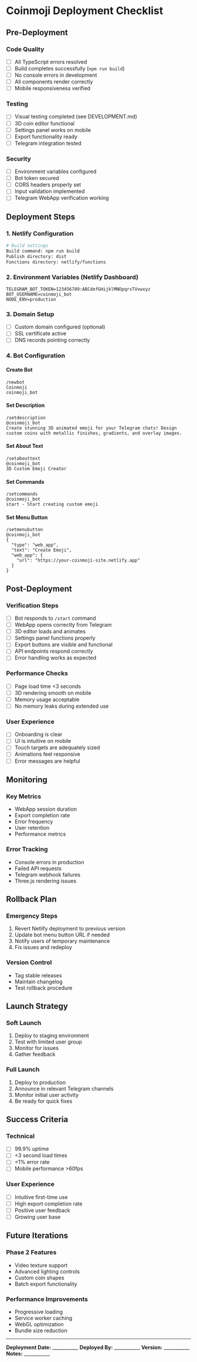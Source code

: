 # Coinmoji Deployment Checklist

## Pre-Deployment

### Code Quality
- [ ] All TypeScript errors resolved
- [ ] Build completes successfully (`npm run build`)
- [ ] No console errors in development
- [ ] All components render correctly
- [ ] Mobile responsiveness verified

### Testing
- [ ] Visual testing completed (see DEVELOPMENT.md)
- [ ] 3D coin editor functional
- [ ] Settings panel works on mobile
- [ ] Export functionality ready
- [ ] Telegram integration tested

### Security
- [ ] Environment variables configured
- [ ] Bot token secured
- [ ] CORS headers properly set
- [ ] Input validation implemented
- [ ] Telegram WebApp verification working

## Deployment Steps

### 1. Netlify Configuration

```bash
# Build settings
Build command: npm run build
Publish directory: dist
Functions directory: netlify/functions
```

### 2. Environment Variables (Netlify Dashboard)

```
TELEGRAM_BOT_TOKEN=123456789:ABCdefGHijklMNOpqrsTUvwxyz
BOT_USERNAME=coinmoji_bot
NODE_ENV=production
```

### 3. Domain Setup
- [ ] Custom domain configured (optional)
- [ ] SSL certificate active
- [ ] DNS records pointing correctly

### 4. Bot Configuration

#### Create Bot
```
/newbot
Coinmoji
coinmoji_bot
```

#### Set Description
```
/setdescription
@coinmoji_bot
Create stunning 3D animated emoji for your Telegram chats! Design custom coins with metallic finishes, gradients, and overlay images.
```

#### Set About Text
```
/setabouttext
@coinmoji_bot
3D Custom Emoji Creator
```

#### Set Commands
```
/setcommands
@coinmoji_bot
start - Start creating custom emoji
```

#### Set Menu Button
```
/setmenubutton
@coinmoji_bot
{
  "type": "web_app",
  "text": "Create Emoji",
  "web_app": {
    "url": "https://your-coinmoji-site.netlify.app"
  }
}
```

## Post-Deployment

### Verification Steps
- [ ] Bot responds to `/start` command
- [ ] WebApp opens correctly from Telegram
- [ ] 3D editor loads and animates
- [ ] Settings panel functions properly
- [ ] Export buttons are visible and functional
- [ ] API endpoints respond correctly
- [ ] Error handling works as expected

### Performance Checks
- [ ] Page load time <3 seconds
- [ ] 3D rendering smooth on mobile
- [ ] Memory usage acceptable
- [ ] No memory leaks during extended use

### User Experience
- [ ] Onboarding is clear
- [ ] UI is intuitive on mobile
- [ ] Touch targets are adequately sized
- [ ] Animations feel responsive
- [ ] Error messages are helpful

## Monitoring

### Key Metrics
- WebApp session duration
- Export completion rate
- Error frequency
- User retention
- Performance metrics

### Error Tracking
- Console errors in production
- Failed API requests
- Telegram webhook failures
- Three.js rendering issues

## Rollback Plan

### Emergency Steps
1. Revert Netlify deployment to previous version
2. Update bot menu button URL if needed
3. Notify users of temporary maintenance
4. Fix issues and redeploy

### Version Control
- Tag stable releases
- Maintain changelog
- Test rollback procedure

## Launch Strategy

### Soft Launch
1. Deploy to staging environment
2. Test with limited user group
3. Monitor for issues
4. Gather feedback

### Full Launch
1. Deploy to production
2. Announce in relevant Telegram channels
3. Monitor initial user activity
4. Be ready for quick fixes

## Success Criteria

### Technical
- [ ] 99.9% uptime
- [ ] <3 second load times
- [ ] <1% error rate
- [ ] Mobile performance >60fps

### User Experience
- [ ] Intuitive first-time use
- [ ] High export completion rate
- [ ] Positive user feedback
- [ ] Growing user base

## Future Iterations

### Phase 2 Features
- Video texture support
- Advanced lighting controls
- Custom coin shapes
- Batch export functionality

### Performance Improvements
- Progressive loading
- Service worker caching
- WebGL optimization
- Bundle size reduction

---

**Deployment Date:** ___________
**Deployed By:** ___________
**Version:** ___________
**Notes:** ___________
